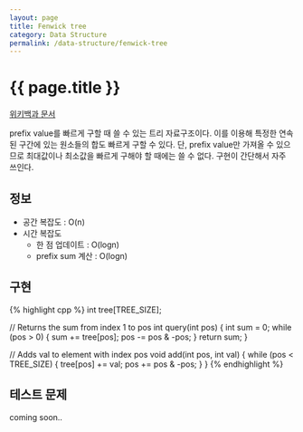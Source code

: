 ```yaml
---
layout: page
title: Fenwick tree
category: Data Structure
permalink: /data-structure/fenwick-tree
---
```


{{ page.title }}
================

[위키백과 문서](https://en.wikipedia.org/wiki/Fenwick_tree)

prefix value를 빠르게 구할 때 쓸 수 있는 트리 자료구조이다. 이를 이용해 특정한
연속된 구간에 있는 원소들의 합도 빠르게 구할 수 있다. 단, prefix value만
가져올 수 있으므로 최대값이나 최소값을 빠르게 구해야 할 때에는 쓸 수 없다.
구현이 간단해서 자주 쓰인다.


정보
----

* 공간 복잡도 : O(n)
* 시간 복잡도
  * 한 점 업데이트 : O(logn)
  * prefix sum 계산 : O(logn)


구현
----

{% highlight cpp %}
int tree[TREE_SIZE];

// Returns the sum from index 1 to pos
int query(int pos) {
  int sum = 0;
  while (pos > 0) {
    sum += tree[pos];
    pos -= pos & -pos;
  }
  return sum;
}

// Adds val to element with index pos
void add(int pos, int val) {
  while (pos < TREE_SIZE) {
    tree[pos] += val;
    pos += pos & -pos;
  }
}
{% endhighlight %}


테스트 문제
-----------

coming soon..
